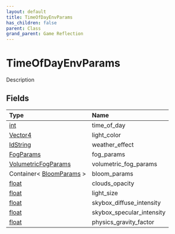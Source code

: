 ```yaml
---
layout: default
title: TimeOfDayEnvParams
has_children: false
parent: Class
grand_parent: Game Reflection
---
```

# TimeOfDayEnvParams
Description 

## Fields

| Type | Name |
|:----------|:--------------|
| [int](/riftbreaker-wiki/docs/game-reflection/enums/int/) | time_of_day |
| [Vector4](/riftbreaker-wiki/docs/game-reflection/classes/vector4/) | light_color |
| [IdString](/riftbreaker-wiki/docs/game-reflection/components/id_string/) | weather_effect |
| [FogParams](/riftbreaker-wiki/docs/game-reflection/classes/fog_params/) | fog_params |
| [VolumetricFogParams](/riftbreaker-wiki/docs/game-reflection/classes/volumetric_fog_params/) | volumetric_fog_params |
| Container< [BloomParams](/riftbreaker-wiki/docs/game-reflection/classes/bloom_params/) > | bloom_params |
| [float](/riftbreaker-wiki/docs/game-reflection/components/float/) | clouds_opacity |
| [float](/riftbreaker-wiki/docs/game-reflection/components/float/) | light_size |
| [float](/riftbreaker-wiki/docs/game-reflection/components/float/) | skybox_diffuse_intensity |
| [float](/riftbreaker-wiki/docs/game-reflection/components/float/) | skybox_specular_intensity |
| [float](/riftbreaker-wiki/docs/game-reflection/components/float/) | physics_gravity_factor |

